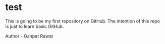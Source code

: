 # test
This is going to be my first repository on GitHub. The intention of this repo is just to learn basic GitHub.

Author - Ganpat Rawat
